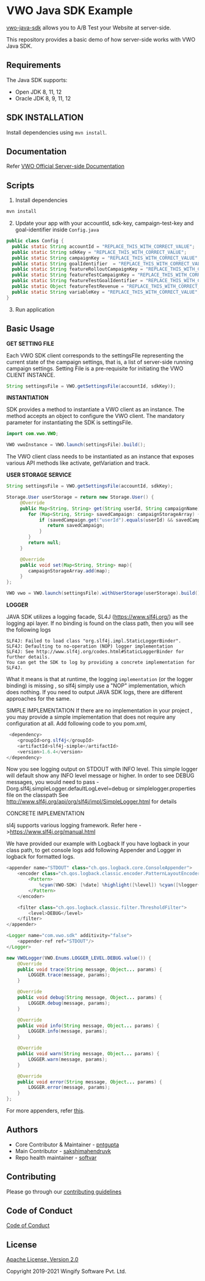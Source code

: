 # VWO Java SDK Example

[vwo-java-sdk](https://github.com/wingify/vwo-java-sdk) allows you to A/B Test your Website at server-side.

This repository provides a basic demo of how server-side works with VWO Java SDK.

## Requirements

The Java SDK supports:

* Open JDK 8, 11, 12
* Oracle JDK 8, 9, 11, 12

## SDK INSTALLATION

Install dependencies using `mvn install`.

## Documentation

Refer [VWO Official Server-side Documentation](https://developers.vwo.com/reference#fullstack-introduction)

## Scripts

1. Install dependencies

```bash
mvn install
```

2. Update your app with your accountId, sdk-key, campaign-test-key and goal-identifier inside `Config.java`

```java
public class Config {
  public static String accountId = "REPLACE_THIS_WITH_CORRECT_VALUE";
  public static String sdkKey = "REPLACE_THIS_WITH_CORRECT_VALUE";
  public static String campaignKey = "REPLACE_THIS_WITH_CORRECT_VALUE";
  public static String goalIdentifier  = "REPLACE_THIS_WITH_CORRECT_VALUE";
  public static String featureRolloutCampaignKey = "REPLACE_THIS_WITH_CORRECT_VALUE";
  public static String featureTestCampaignKey = "REPLACE_THIS_WITH_CORRECT_VALUE";
  public static String featureTestGoalIdentifier = "REPLACE_THIS_WITH_CORRECT_VALUE";
  public static Object featureTestRevenue = "REPLACE_THIS_WITH_CORRECT_VALUE";
  public static String variableKey = "REPLACE_THIS_WITH_CORRECT_VALUE";
}
```

3. Run application

## Basic Usage

**GET SETTING FILE**

Each VWO SDK client corresponds to the settingsFIle representing the current state of the campaign settings, that is, a list of server-side running campaign settings.
Setting File is a pre-requisite for initiating the VWO CLIENT INSTANCE.

```java
String settingsFile = VWO.getSettingsFile(accountId, sdkKey));
```

**INSTANTIATION**


SDK provides a method to instantiate a VWO client as an instance. The method accepts an object to configure the VWO client.
The mandatory parameter for instantiating the SDK is settingsFile.

```java
import com.vwo.VWO;

VWO vwoInstance = VWO.launch(settingsFile).build();
```

The VWO client class needs to be instantiated as an instance that exposes various API methods like activate, getVariation and track.

**USER STORAGE SERVICE**

```java
String settingsFile = VWO.getSettingsFile(accountId, sdkKey);

Storage.User userStorage = return new Storage.User() {
     @Override
     public Map<String, String> get(String userId, String campaignName) {
        for (Map<String, String> savedCampaign: campaignStorageArray) {
            if (savedCampaign.get("userId").equals(userId) && savedCampaign.get("campaignKey").equals(campaignName)) {
               return savedCampaign;
            }
        }
        return null;
     }

     @Override
     public void set(Map<String, String> map){
        campaignStorageArray.add(map);
     }
};

VWO vwo = VWO.launch(settingsFile).withUserStorage(userStorage).build();
```

**LOGGER**

JAVA SDK utilizes a logging facade, SL4J (https://www.slf4j.org/) as the logging api layer. If no binding is found on the class path,
then you will see the following logs

```
SLF4J: Failed to load class "org.slf4j.impl.StaticLoggerBinder".
SLF4J: Defaulting to no-operation (NOP) logger implementation
SLF4J: See http://www.slf4j.org/codes.html#StaticLoggerBinder for further details.
You can get the SDK to log by providing a concrete implementation for SLF4J.
```

What it means is that at runtime, the logging `implementation` (or the logger binding) is missing , so slf4j simply use a "NOP" implementation, which does nothing.
If you need to output JAVA SDK logs, there are different approaches for the same.

SIMPLE IMPLEMENTATION
If there are no implementation in your project , you may provide a simple implementation that does not require any configuration at all.
Add following code to you pom.xml,

```java
 <dependency>
    <groupId>org.slf4j</groupId>
    <artifactId>slf4j-simple</artifactId>
    <version>1.6.4</version>
</dependency>
```

Now you see logging output on STDOUT with INFO level. This simple logger will default show any INFO level message or higher.
In order to see DEBUG messages, you would need to pass -Dorg.slf4j.simpleLogger.defaultLogLevel=debug or simplelogger.properties file on the classpath
See http://www.slf4j.org/api/org/slf4j/impl/SimpleLogger.html for details

CONCRETE IMPLEMENTATION

sl4j supports various logging framework. Refer here ->https://www.slf4j.org/manual.html

We have provided our example with Logback
If you have logback in your class path, to get console logs add following Appender and Logger in logback for formatted logs.

```java
<appender name="STDOUT" class="ch.qos.logback.core.ConsoleAppender">
    <encoder class="ch.qos.logback.classic.encoder.PatternLayoutEncoder">
        <Pattern>
            %cyan(VWO-SDK) [%date] %highlight([%level]) %cyan([%logger{10} %file:%line]) %msg%n
        </Pattern>
    </encoder>

    <filter class="ch.qos.logback.classic.filter.ThresholdFilter">
        <level>DEBUG</level>
    </filter>
</appender>

<Logger name="com.vwo.sdk" additivity="false">
    <appender-ref ref="STDOUT"/>
</Logger>
```

```java
new VWOLogger(VWO.Enums.LOGGER_LEVEL.DEBUG.value()) {
    @Override
    public void trace(String message, Object... params) {
        LOGGER.trace(message, params);
    }

    @Override
    public void debug(String message, Object... params) {
        LOGGER.debug(message, params);
    }

    @Override
    public void info(String message, Object... params) {
        LOGGER.info(message, params);
    }

    @Override
    public void warn(String message, Object... params) {
        LOGGER.warn(message, params);
    }

    @Override
    public void error(String message, Object... params) {
        LOGGER.error(message, params);
    }
};
```

For more appenders, refer [this](https://logback.qos.ch/manual/appenders.html).

## Authors

* Core Contributor & Maintainer - [pntgupta](https://github.com/pntgupta)
* Main Contributor - [sakshimahendruvk](https://github.com/sakshimahendruvk)
* Repo health maintainer - [softvar](https://github.com/softvar)

## Contributing

Please go through our [contributing guidelines](https://github.com/wingify/vwo-java-sdk-example/blob/master/CONTRIBUTING.md)

## Code of Conduct

[Code of Conduct](https://github.com/wingify/vwo-java-sdk-example/blob/master/CODE_OF_CONDUCT.md)

## License

[Apache License, Version 2.0](https://github.com/wingify/vwo-java-sdk-example/blob/master/LICENSE)

Copyright 2019-2021 Wingify Software Pvt. Ltd.
